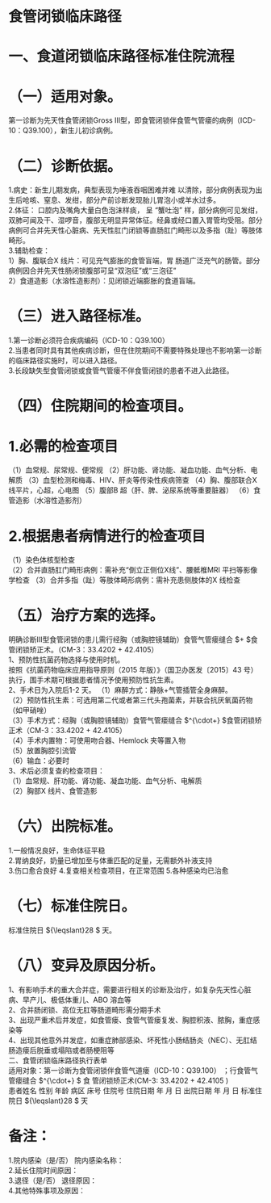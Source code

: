 # 食管闭锁临床路径  
# 一、食道闭锁临床路径标准住院流程  
# （一）适用对象。  
第一诊断为先天性食管闭锁Gross Ⅲ型，即食管闭锁伴食管气管瘘的病例（ICD-10：Q39.100），新生儿初诊病例。  
# （二）诊断依据。  
1.病史：新生儿期发病，典型表现为唾液吞咽困难并难 以清除，部分病例表现为出生后呛咳、窒息、发绀，部分产前诊断发现胎儿胃泡小或羊水过多。  
2.体征： 口腔内及嘴角大量白色泡沫样痰， 呈 “蟹吐泡” 样，部分病例可见发绀，双肺可闻及干、湿啰音，腹部无明显异常体征。经鼻或经口置入胃管均受阻。部分病例可合并先天性心脏病、先天性肛门闭锁等直肠肛门畸形以及多指（趾）等肢体畸形。  
3.辅助检查：  
1）胸、腹联合X 线片：可见充气膨胀的食管盲端，胃 肠道广泛充气的肠管。部分病例因合并先天性肠闭锁腹部可呈“双泡征”或“三泡征”  
2）食道造影（水溶性造影剂）：见闭锁近端膨胀的食道盲端。  
# （三）进入路径标准。  
1.第一诊断必须符合疾病编码（ICD-10：Q39.100）  
2.当患者同时具有其他疾病诊断，但在住院期间不需要特殊处理也不影响第一诊断的临床路径实施时，可以进入路径。  
3.长段缺失型食管闭锁或食管气管瘘不伴食管闭锁的患者不进入此路径。  
# （四）住院期间的检查项目。  
# 1.必需的检查项目  
（1）血常规、尿常规、便常规 （2）肝功能、肾功能、凝血功能、血气分析、电解质 （3）血型检测和梅毒、HIV、肝炎等传染性疾病筛查 （4）胸、腹部联合X 线平片，心超，心电图 （5）腹部B 超（肝、脾、泌尿系统等重要脏器） （6）食管造影（水溶性造影剂）  
# 2.根据患者病情进行的检查项目  
（1）染色体核型检查  
（2）合并直肠肛门畸形病例：需补充“倒立正侧位X线”、腰骶椎MRI 平扫等影像学检查 （3）合并多指（趾）等肢体畸形病例：需补充患侧肢体的X 线检查  
# （五）治疗方案的选择。  
明确诊断Ⅲ型食管闭锁的患儿需行经胸（或胸腔镜辅助）食管气管瘘缝合 $+ $食管闭锁矫正术。（CM-3：33.4202 + 42.4105）  
1、预防性抗菌药物选择与使用时机。  
按照《抗菌药物临床应用指导原则（2015 年版）》（国卫办医发〔2015〕43 号）执行，围手术期可根据患者情况予使用预防性抗生素。  
2、手术日为入院后1-2 天。 （1）麻醉方式：静脉+气管插管全身麻醉。  
（2）预防性抗生素：可选用第二代或者第三代头孢菌素，并联合抗厌氧菌药物（如甲硝唑）  
（3）手术方式：经胸（或胸腔镜辅助）食管气管瘘缝合 $^{\cdot+} $食管闭锁矫正术（CM-3：33.4202 + 42.4105）  
（4）手术内置物：可使用吻合器、Hemlock 夹等置入物  
（5）放置胸腔引流管  
（6）输血：必要时  
3、术后必须复查的检查项目：  
（1）血常规、肝功能、肾功能、凝血功能、血气分析、电解质  
（2）胸部X 线片、食管造影  
# （六）出院标准。  
1.一般情况良好，生命体征平稳  
2.胃纳良好，奶量已增加至与体重匹配的足量，无需额外补液支持  
3.伤口愈合良好 4.复查相关检查项目，在正常范围 5.各种感染均已治愈  
# （七）标准住院日。  
标准住院日 ${\leqslant}28 $ 天。  
# （八）变异及原因分析。  
1、有影响手术的重大合并症，需要进行相关的诊断及治疗，如复杂先天性心脏病、早产儿、极低体重儿、ABO 溶血等  
2、合并肠闭锁、高位无肛等肠道畸形需分期手术  
3、出现严重术后并发症，如食管瘘、食管气管瘘复发、胸腔积液、脓胸，重症感染等  
4、出现其他意外并发症，如重症肺部感染、坏死性小肠结肠炎（NEC）、无肛结肠造瘘后脱垂或塌陷或者肠梗阻等  
二、食管闭锁临床路径执行表单  
适用对象：第一诊断为食管闭锁伴食管气道瘘（ICD-10：Q39.100） ；行食管气管瘘缝合 $^{\cdot+} $ 食 管闭锁矫正术(CM-3: 33.4202 + 42.4105 )  
患者姓名             性别    年龄        病区     床号       住院号       住院日期       年  月  日   出院日期      年  月   日  标准住院日 ${\leqslant}28 $ 天  
# 备注：  
1.院内感染（是/否）       院内感染名称：  
2.延长住院时间原因：                                               
3.退径（是/否）     退径原因：                                      
4.其他特殊事项及原因：  